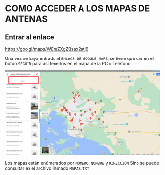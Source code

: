 # COMO ACCEDER A LOS MAPAS DE ANTENAS

## Entrar al enlace

https://goo.gl/maps/WEreZXgZBsax2ntj6

Una vez se haya entrado al `ENLACE DE GOOGLE MAPS`, se tiene que dar en el botón `SEGUIR` para así tenerlos en el mapa de la PC o Teléfono

![mapas](./COMO_AGREGAR_A_MIS_MAPAS.png)

Los mapas están enúmerados por `NÚMERO`, `NOMBRE` y `DIRECCIÓN`
Sino se puede consultar en el archivo llamado `MAPAS.TXT`
